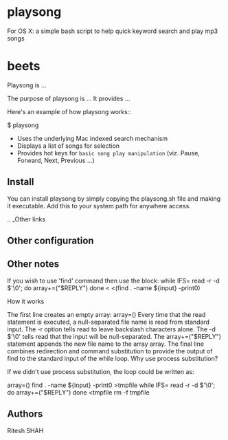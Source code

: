 # playsong
For OS X: a simple bash script to help quick keyword search and play mp3 songs

beets
=====

Playsong is ...

The purpose of playsong is ...
It provides ... 

Here's an example of how playsong works::

  $ playsong

- Uses the underlying Mac indexed search mechanism
- Displays a list of songs for selection
- Provides hot keys for `basic song play manipulation` (viz. Pause, Forward, Next, Previous ...)


Install
-------

You can install playsong by simply copying the playsong.sh file and making it executable.
Add this to your system path for anywhere access.

.. _Other links


Other configuration
--------------------


Other notes
-----------
If you wish to use 'find' command then use the block:
 while IFS=  read -r -d $'\0'; do
    array+=("$REPLY")
done < <(find . -name ${input} -print0)

 How it works
 
 The first line creates an empty array: array=()
 Every time that the read statement is executed, a null-separated file name is read from standard input. The -r option tells read to leave backslash characters alone. The -d $'\0' tells read that the input will be null-separated.
 The array+=("$REPLY") statement appends the new file name to the array array.
 The final line combines redirection and command substitution to provide the output of find to the standard input of the while loop.
 Why use process substitution?
 
 If we didn't use process substitution, the loop could be written as:
 
 array=()
 find . -name ${input} -print0 >tmpfile
 while IFS=  read -r -d $'\0'; do
     array+=("$REPLY")
 done <tmpfile
 rm -f tmpfile


Authors
-------
Ritesh SHAH


